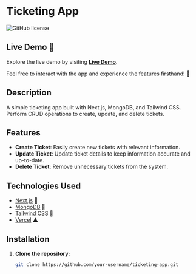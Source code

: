 # Ticketing App

![GitHub license](https://img.shields.io/badge/license-MIT-blue.svg)

## Live Demo 🚀

Explore the live demo by visiting [**Live Demo**](https://ticketing-app-lake.vercel.app/).

Feel free to interact with the app and experience the features firsthand! 🎉


## Description

A simple ticketing app built with Next.js, MongoDB, and Tailwind CSS. Perform CRUD operations to create, update, and delete tickets.

## Features

- **Create Ticket**: Easily create new tickets with relevant information.
- **Update Ticket**: Update ticket details to keep information accurate and up-to-date.
- **Delete Ticket**: Remove unnecessary tickets from the system.

## Technologies Used

- [Next.js](https://nextjs.org/) 🚀
- [MongoDB](https://www.mongodb.com/) 🍃
- [Tailwind CSS](https://tailwindcss.com/) 🎨
- [Vercel](https://vercel.com/) ▲


## Installation

1. **Clone the repository:**

   ```bash
   git clone https://github.com/your-username/ticketing-app.git
